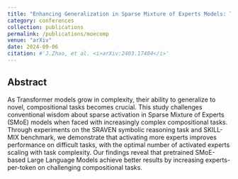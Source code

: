 ```yaml
---
title: "Enhancing Generalization in Sparse Mixture of Experts Models: The Case for Increased Expert Activation in Compositional Tasks"
category: conferences
collection: publications
permalink: /publications/moecomp
venue: "arXiv"
date: 2024-09-06
citation: #'J.Zhao, et al. <i>arXiv:2403.17404</i>'
---
```


<!-- [[arXiv2024]](https://arxiv.org/abs/2312.01255) -->

<!-- ![Teaser image for Meta ControlNet]({{ site.baseurl }}/images/metacontrolnet_teaser.png) -->


## Abstract
As Transformer models grow in complexity, their ability to generalize to novel, compositional tasks becomes crucial. This study challenges conventional wisdom about sparse activation in Sparse Mixture of Experts (SMoE) models when faced with increasingly complex compositional tasks. Through experiments on the SRAVEN symbolic reasoning task and SKILL-MIX benchmark, we demonstrate that activating more experts improves performance on difficult tasks, with the optimal number of activated experts scaling with task complexity. Our findings reveal that pretrained SMoE-based Large Language Models achieve better results by increasing experts-per-token on challenging compositional tasks. 

<!-- ![Teaser image for Meta ControlNet](/jimz.github.io/images/metacontrolnet_teaser.png) -->